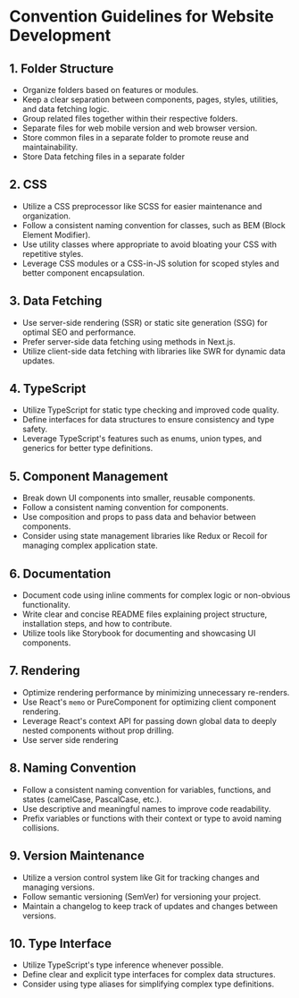 # Convention Guidelines for Website Development

## 1. Folder Structure
- Organize folders based on features or modules.
- Keep a clear separation between components, pages, styles, utilities, and data fetching logic.
- Group related files together within their respective folders.
- Separate files for web mobile version and web browser version.
- Store common files in a separate folder to promote reuse and maintainability.
- Store Data fetching files in a separate folder

## 2. CSS
- Utilize a CSS preprocessor like SCSS for easier maintenance and organization.
- Follow a consistent naming convention for classes, such as BEM (Block Element Modifier).
- Use utility classes where appropriate to avoid bloating your CSS with repetitive styles.
- Leverage CSS modules or a CSS-in-JS solution for scoped styles and better component encapsulation.

## 3. Data Fetching
- Use server-side rendering (SSR) or static site generation (SSG) for optimal SEO and performance.
- Prefer server-side data fetching using methods in Next.js.
- Utilize client-side data fetching with libraries like SWR for dynamic data updates.

## 4. TypeScript
- Utilize TypeScript for static type checking and improved code quality.
- Define interfaces for data structures to ensure consistency and type safety.
- Leverage TypeScript's features such as enums, union types, and generics for better type definitions.

## 5. Component Management
- Break down UI components into smaller, reusable components.
- Follow a consistent naming convention for components.
- Use composition and props to pass data and behavior between components.
- Consider using state management libraries like Redux or Recoil for managing complex application state.

## 6. Documentation
- Document code using inline comments for complex logic or non-obvious functionality.
- Write clear and concise README files explaining project structure, installation steps, and how to contribute.
- Utilize tools like Storybook for documenting and showcasing UI components.

## 7. Rendering
- Optimize rendering performance by minimizing unnecessary re-renders.
- Use React's `memo` or PureComponent for optimizing client component rendering.
- Leverage React's context API for passing down global data to deeply nested components without prop drilling.
- Use server side rendering

## 8. Naming Convention
- Follow a consistent naming convention for variables, functions, and states (camelCase, PascalCase, etc.).
- Use descriptive and meaningful names to improve code readability.
- Prefix variables or functions with their context or type to avoid naming collisions.

## 9. Version Maintenance
- Utilize a version control system like Git for tracking changes and managing versions.
- Follow semantic versioning (SemVer) for versioning your project.
- Maintain a changelog to keep track of updates and changes between versions.

## 10. Type Interface
- Utilize TypeScript's type inference whenever possible.
- Define clear and explicit type interfaces for complex data structures.
- Consider using type aliases for simplifying complex type definitions.
